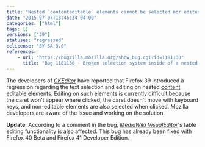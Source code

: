 ```yaml
---
title: "Nested `contenteditable` elements cannot be selected nor edited properly"
date: "2015-07-07T13:46:34-04:00"
categories: ["html"]
tags: []
versions: ["39"]
statuses: "regressed"
cclicense: "BY-SA 3.0"
references:
    - url: "https://bugzilla.mozilla.org/show_bug.cgi?id=1181130"
      title: "Bug 1181130 - Broken selection system inside of a nested contenteditable element"
---
```

The developers of [*CKEditor*](http://ckeditor.com/) have reported that Firefox 39 introduced a regression regarding the text selection and editing on nested [content editable](https://developer.mozilla.org/en-US/docs/Web/Guide/HTML/Content_Editable) elements. Editing on such elements is currently difficult because the caret won't appear where clicked, the caret doesn't move with keyboard keys, and non-editable elements are also selected when clicked. Mozilla developers are aware of the issue and working on the solution.

**Update**: According to a comment in the bug, [*MediaWiki VisualEditor*](https://www.mediawiki.org/wiki/VisualEditor)'s table editing functionality is also affected. This bug has already been fixed with Firefox 40 Beta and Firefox 41 Developer Edition.

